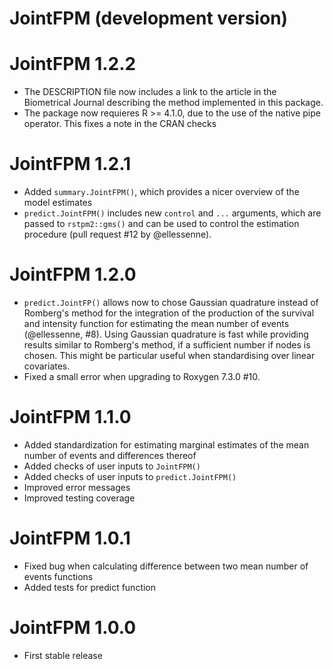 # JointFPM (development version)

# JointFPM 1.2.2

- The DESCRIPTION file now includes a link to the article in the Biometrical Journal describing the method implemented in this package.
- The package now requieres R >= 4.1.0, due to the use of the native pipe operator. This fixes a note in the CRAN checks

# JointFPM 1.2.1

- Added `summary.JointFPM()`, which provides a nicer overview of the model estimates
- `predict.JointFPM()` includes new `control` and `...` arguments, which are passed to `rstpm2::gms()` and can be used to control the estimation procedure (pull request #12 by @ellessenne).

# JointFPM 1.2.0
- `predict.JointFP()` allows now to chose Gaussian quadrature instead of Romberg's method for the integration of the production of the survival and intensity function for estimating the mean number of events (@ellessenne, #8). Using Gaussian quadrature is fast while providing results similar to Romberg's method, if a sufficient number if nodes is chosen. This might be particular useful when standardising over linear covariates.
- Fixed a small error when upgrading to Roxygen 7.3.0 #10.

# JointFPM 1.1.0

- Added standardization for estimating marginal estimates of the mean number of events and differences thereof
- Added checks of user inputs to `JointFPM()`
- Added checks of user inputs to `predict.JointFPM()`
- Improved error messages
- Improved testing coverage

# JointFPM 1.0.1

- Fixed bug when calculating difference between two mean number of events functions
- Added tests for predict function

# JointFPM 1.0.0

- First stable release

